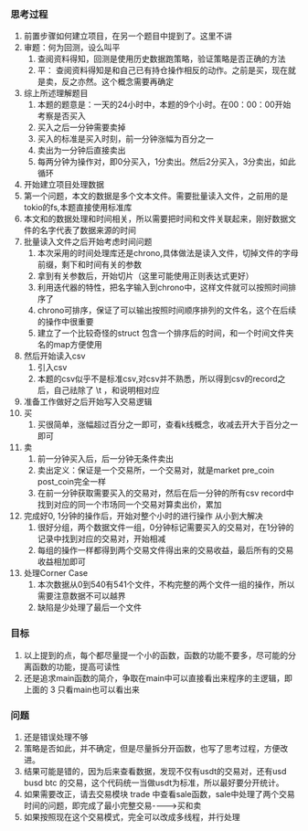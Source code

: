 ### 思考过程

1. 前置步骤如何建立项目，在另一个题目中提到了。这里不讲
2. 审题：何为回测，设么叫平
    1. 查阅资料得知，回测是使用历史数据跑策略，验证策略是否正确的方法
    2. 平： 查阅资料得知是和自己已有持仓操作相反的动作。之前是买，现在就是卖，反之亦然。这个概念需要再确定
3. 综上所述理解题目
    1. 本题的题意是：一天的24小时中，本题的9个小时。在00：00：00开始考察是否买入
    2. 买入之后一分钟需要卖掉
    3. 买入的标准是买入时刻，前一分钟涨幅为百分之一
    4. 卖出为一分钟后直接卖出
    5. 每两分钟为操作对，即0分买入，1分卖出。然后2分买入，3分卖出，如此循环
4. 开始建立项目处理数据
5. 第一个问题，本文的数据是多个文本文件。需要批量读入文件，之前用的是tokio的fs,本题直接使用标准库
6. 本文和的数据处理和时间相关，所以需要把时间和文件关联起来，刚好数据文件的名字代表了数据来源的时间
7. 批量读入文件之后开始考虑时间问题
    1. 本次采用的时间处理库还是chrono,具体做法是读入文件，切掉文件的字母前缀，剩下和时间有关的参数
    2. 拿到有关参数后，开始切片（这里可能使用正则表达式更好）
    3. 利用迭代器的特性，把名字输入到chrono中，这样文件就可以按照时间排序了
    4. chrono可排序，保证了可以输出按照时间顺序排列的文件名，这个在后续的操作中很重要
    5. 建立了一个比较奇怪的struct 包含一个排序后的时间，和一个时间文件夹名的map方便使用
8. 然后开始读入csv
    1. 引入csv
    2. 本题的csv似乎不是标准csv,对csv并不熟悉，所以得到csv的record之后，自己祛除了 \t ，和说明相对应
9. 准备工作做好之后开始写入交易逻辑
10. 买
    1. 买很简单，涨幅超过百分之一即可，查看k线概念，收减去开大于百分之一即可
11. 卖
    1. 前一分钟买入后，后一分钟无条件卖出
    2. 卖出定义：保证是一个交易所，一个交易对，就是market pre_coin post_coin完全一样
    3. 在前一分钟获取需要买入的交易对，然后在后一分钟的所有csv record中找到对应的同一个市场同一个交易对算卖出价，累加
12. 完成好0, 1分钟的操作后，开始对整个小时的进行操作 从小到大解决
    1. 很好分组，两个数据文件一组，0分钟标记需要买入的交易对，在1分钟的记录中找到对应的交易对，开始相减
    2. 每组的操作一样都得到两个交易文件得出来的交易收益，最后所有的交易收益相加即可
13. 处理Corner Case
    1. 本次数据从0到540有541个文件，不构完整的两个文件一组的操作，所以需要注意数据不可以越界
    2. 缺陷是少处理了最后一个文件

### 目标

1. 以上提到的点，每个都尽量提一个小的函数，函数的功能不要多，尽可能的分离函数的功能，提高可读性
2. 还是追求main函数的简介，争取在main中可以直接看出来程序的主逻辑，即上面的 3 只看main也可以看出来

### 问题

1. 还是错误处理不够
2. 策略是否如此，并不确定，但是尽量拆分开函数，也写了思考过程，方便改进。
3. 结果可能是错的，因为后来查看数据，发现不仅有usdt的交易对，还有usd busd btc 的交易，这个代码统一当做usdt为标准，所以最好要分开统计。
4. 如果需要改正，请去交易模块 trade 中查看sale函数，sale中处理了两个交易时间的问题，即完成了最小完整交易---->买和卖
5. 如果按照现在这个交易模式，完全可以改成多线程，并行处理